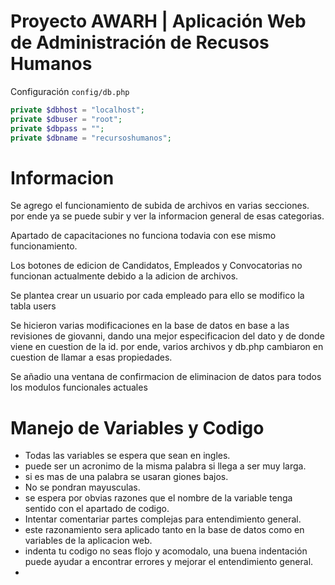 # Proyecto AWARH | Aplicación Web de Administración de Recusos Humanos


Configuración `config/db.php`
```php
private $dbhost = "localhost";
private $dbuser = "root";
private $dbpass = "";
private $dbname = "recursoshumanos";
````


# Informacion
Se agrego el funcionamiento de subida de archivos en varias secciones.
por ende ya se puede subir y ver la informacion general de esas categorias.

Apartado de capacitaciones no funciona todavia con ese mismo funcionamiento.

Los botones de edicion de Candidatos, Empleados y Convocatorias no funcionan actualmente debido a la adicion de archivos.

Se plantea crear un usuario por cada empleado para ello se modifico la tabla users

Se hicieron varias modificaciones en la base de datos en base a las revisiones de giovanni, dando una mejor especificacion del dato y de donde viene en cuestion de la id. por ende, varios archivos y db.php cambiaron en cuestion de llamar a esas propiedades.

Se añadio una ventana de confirmacion de eliminacion de datos para todos los modulos funcionales actuales


# Manejo de Variables y Codigo
- Todas las variables se espera que sean en ingles.
- puede ser un acronimo de la misma palabra si llega a ser muy larga.
- si es mas de una palabra se usaran giones bajos.
- No se pondran mayusculas.
- se espera por obvias razones que el nombre de la variable tenga sentido con el apartado de codigo.
- Intentar comentariar partes complejas para entendimiento general.
- este razonamiento sera aplicado tanto en la base de datos como en variables de la aplicacion web.
- indenta tu codigo no seas flojo y acomodalo, una buena indentación puede ayudar a encontrar errores y mejorar el entendimiento general.
- 
